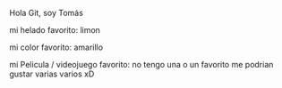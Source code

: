Hola Git, soy Tomás

mi helado favorito:  limon

mi color favorito:  amarillo

mi Pelicula / videojuego favorito: no tengo una o un favorito me podrian gustar varias varios xD